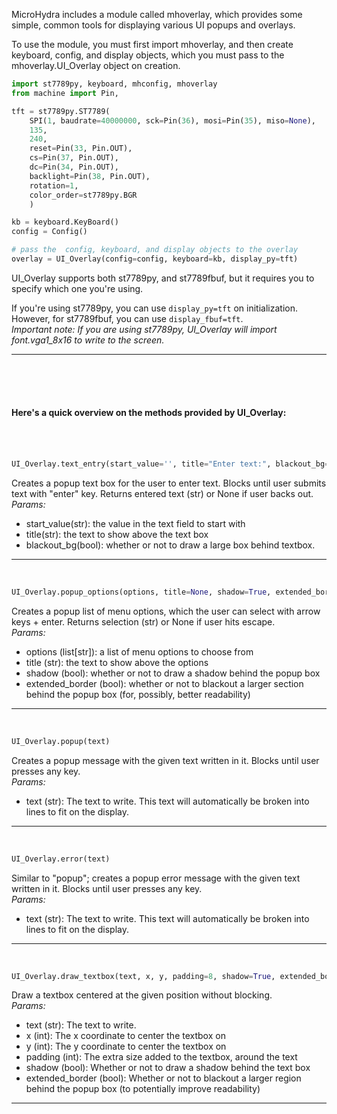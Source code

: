 MicroHydra includes a module called mhoverlay, which provides some simple, common tools for displaying various UI popups and overlays. 

To use the module, you must first import mhoverlay, and then create keyboard, config, and display objects, which you must pass to the mhoverlay.UI_Overlay object on creation. 

``` Python
import st7789py, keyboard, mhconfig, mhoverlay
from machine import Pin, 

tft = st7789py.ST7789(
    SPI(1, baudrate=40000000, sck=Pin(36), mosi=Pin(35), miso=None),
    135,
    240,
    reset=Pin(33, Pin.OUT),
    cs=Pin(37, Pin.OUT),
    dc=Pin(34, Pin.OUT),
    backlight=Pin(38, Pin.OUT),
    rotation=1,
    color_order=st7789py.BGR
    )

kb = keyboard.KeyBoard()
config = Config()

# pass the  config, keyboard, and display objects to the overlay
overlay = UI_Overlay(config=config, keyboard=kb, display_py=tft)
```
UI_Overlay supports both st7789py, and st7789fbuf, but it requires you to specify which one you're using.

If you're using st7789py, you can use ```display_py=tft``` on initialization. However, for st7789fbuf, you can use ```display_fbuf=tft```.    
*Important note: If you are using st7789py, UI_Overlay will import font.vga1_8x16 to write to the screen.*

----

<br/>
<br/>
<br/>

#### Here's a quick overview on the methods provided by UI_Overlay:   

<br/>
<br/>

``` Python
UI_Overlay.text_entry(start_value='', title="Enter text:", blackout_bg=False)    
```
Creates a popup text box for the user to enter text. Blocks until user submits text with "enter" key. Returns entered text (str) or None if user backs out.    
*Params:*
- start_value(str): the value in the text field to start with
- title(str): the text to show above the text box
- blackout_bg(bool): whether or not to draw a large box behind textbox.

----
<br/>

``` Python
UI_Overlay.popup_options(options, title=None, shadow=True, extended_border=False)  
```
Creates a popup list of menu options, which the user can select with arrow keys + enter. Returns selection (str) or None if user hits escape.    
*Params:*
- options (list[str]): a list of menu options to choose from
- title (str): the text to show above the options
- shadow (bool): whether or not to draw a shadow behind the popup box
- extended_border (bool): whether or not to blackout a larger section behind the popup box (for, possibly, better readability)

----
<br/>

``` Python
UI_Overlay.popup(text)
```
Creates a popup message with the given text written in it. Blocks until user presses any key.    
*Params:*
- text (str): The text to write. This text will automatically be broken into lines to fit on the display.

----
<br/>

``` Python
UI_Overlay.error(text)
```
Similar to "popup"; creates a popup error message with the given text written in it. Blocks until user presses any key.    
*Params:*
- text (str): The text to write. This text will automatically be broken into lines to fit on the display.

----
<br/>

``` Python
UI_Overlay.draw_textbox(text, x, y, padding=8, shadow=True, extended_border=False):
```
Draw a textbox centered at the given position without blocking.    
*Params:*
- text (str): The text to write. 
- x (int): The x coordinate to center the textbox on
- y (int): The y coordinate to center the textbox on
- padding (int): The extra size added to the textbox, around the text
- shadow (bool): Whether or not to draw a shadow behind the text box
- extended_border (bool): Whether or not to blackout a larger region behind the popup box (to potentially improve readability)


----
<br/>

